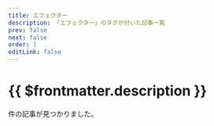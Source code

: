 ```yaml
---
title: エフェクター
description: 「エフェクター」のタグが付いた記事一覧
prev: false
next: false
order: 1
editLink: false
---
```


<script lang="ts" setup>
    import TaggedPostList   from "../.vitepress/components/TaggedPostList.vue"
    import PostCounter      from "../.vitepress/components/PostCounter.vue"
</script>

# {{ $frontmatter.description }}

<span class="text-base"><PostCounter tag="エフェクター" /></span>件の記事が見つかりました。

<TaggedPostList tag="エフェクター" />